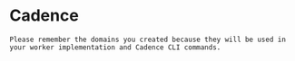 # Cadence

```quote
Please remember the domains you created because they will be used in your worker implementation and Cadence CLI commands.
```
